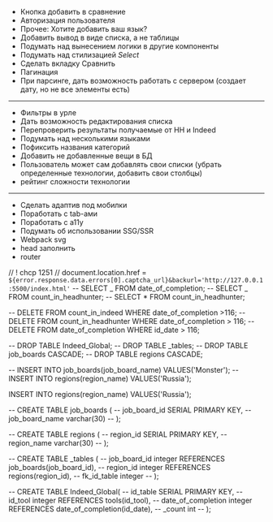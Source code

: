 - Кнопка добавить в сравнение
- Авторизация пользователя
- Прочее: Хотите добавить ваш язык?
- Добавить вывод в виде списка, а не таблицы
- Подумать над вынесением логики в другие компоненты
- Подумать над стилизацией _Select_
- Сделать вкладку Сравнить
- Пагинация
- При парсинге, дать возможность работать с сервером (создает дату, но не все элементы есть)

---

- Фильтры в урле
- Дать возможность редактирования списка
- Перепроверить результаты получаемые от HH и Indeed
- Подумать над несколькими языками
- Пофиксить названия категорий
- Добавить не добавленные вещи в БД
- Пользователь может сам добавлять свои списки (убрать определенные технологии, добавить свои столбцы)
- рейтинг сложности технологии

---

- Сделать адаптив под мобилки
- Поработать с tab-ами
- Поработать с a11y
- Подумать об использовании SSG/SSR
- Webpack svg
- head заполнить
- router

// \! chcp 1251
// document.location.href = `${error.response.data.errors[0].captcha_url}&backurl='http://127.0.0.1:5500/index.html'`
-- SELECT _ FROM date_of_completion;
-- SELECT _ FROM count_in_headhunter;
-- SELECT \* FROM count_in_headhunter;

-- DELETE FROM count_in_indeed WHERE date_of_completion >116;
-- DELETE FROM count_in_headhunter WHERE date_of_completion > 116;
-- DELETE FROM date_of_completion WHERE id_date > 116;

-- DROP TABLE Indeed_Global;
-- DROP TABLE \_tables;
-- DROP TABLE job_boards CASCADE;
-- DROP TABLE regions CASCADE;

-- INSERT INTO job_boards(job_board_name) VALUES('Monster');
-- INSERT INTO regions(region_name) VALUES('Russia');

INSERT INTO regions(region_name) VALUES('Russia');

-- CREATE TABLE job_boards (
-- job_board_id SERIAL PRIMARY KEY,
-- job_board_name varchar(30)
-- );

-- CREATE TABLE regions (
-- region_id SERIAL PRIMARY KEY,
-- region_name varchar(30)
-- );

-- CREATE TABLE \_tables (
-- job_board_id integer REFERENCES job_boards(job_board_id),
-- region_id integer REFERENCES regions(region_id),
-- fk_id_table integer
-- );

-- CREATE TABLE Indeed_Global(
-- id_table SERIAL PRIMARY KEY,
-- id_tool integer REFERENCES tools(id_tool),
-- date_of_completion integer REFERENCES date_of_completion(id_date),
-- \_count int
-- );
